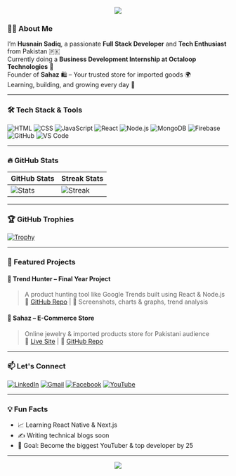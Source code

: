 <!-- Banner Image -->
<p align="center">
  <img src="https://capsule-render.vercel.app/api?type=waving&color=6C63FF&height=250&section=header&text=Hi%20there,%20I'm%20Husnain%20👋&fontSize=40&fontColor=ffffff" />
</p>

<!-- Introduction -->
### 👨‍💻 About Me
I’m **Husnain Sadiq**, a passionate **Full Stack Developer** and **Tech Enthusiast** from Pakistan 🇵🇰  
Currently doing a **Business Development Internship at Octaloop Technologies** 💼  
Founder of **Sahaz** 🛍️ – Your trusted store for imported goods 🌍  
Learning, building, and growing every day 🚀

---

### 🛠️ Tech Stack & Tools
![HTML](https://img.shields.io/badge/-HTML5-E34F26?logo=html5&logoColor=white)
![CSS](https://img.shields.io/badge/-CSS3-1572B6?logo=css3&logoColor=white)
![JavaScript](https://img.shields.io/badge/-JavaScript-F7DF1E?logo=javascript&logoColor=black)
![React](https://img.shields.io/badge/-React-61DAFB?logo=react&logoColor=black)
![Node.js](https://img.shields.io/badge/-Node.js-339933?logo=nodedotjs&logoColor=white)
![MongoDB](https://img.shields.io/badge/-MongoDB-47A248?logo=mongodb&logoColor=white)
![Firebase](https://img.shields.io/badge/-Firebase-FFCA28?logo=firebase&logoColor=black)
![GitHub](https://img.shields.io/badge/-GitHub-181717?logo=github&logoColor=white)
![VS Code](https://img.shields.io/badge/-VS%20Code-007ACC?logo=visualstudiocode&logoColor=white)

---

### 🔥 GitHub Stats
| GitHub Stats | Streak Stats |
|--------------|--------------|
| ![Stats](https://github-readme-stats.vercel.app/api?username=yourusername&show_icons=true&theme=tokyonight&hide=issues&count_private=true&custom_title=My%20GitHub%20Stats&line_height=26&hide_border=true) | ![Streak](https://github-readme-streak-stats.herokuapp.com/?user=yourusername&theme=tokyonight&hide_border=true) |

---

### 🏆 GitHub Trophies
[![Trophy](https://github-profile-trophy.vercel.app/?username=yourusername&theme=monokai&no-frame=true&row=1&column=6)](https://github.com/ryo-ma/github-profile-trophy)

---

### 📌 Featured Projects

#### 🧠 Trend Hunter – Final Year Project
> A product hunting tool like Google Trends built using React & Node.js  
🔗 [GitHub Repo](https://github.com/yourusername/trend-hunter) | 📸 Screenshots, charts & graphs, trend analysis

#### 🛒 Sahaz – E-Commerce Store
> Online jewelry & imported products store for Pakistani audience  
🔗 [Live Site](https://sahaz.pk) | 🔗 [GitHub Repo](https://github.com/yourusername/sahaz-store)

---

### 📫 Let's Connect
[![LinkedIn](https://img.shields.io/badge/-LinkedIn-0A66C2?logo=linkedin&logoColor=white)](https://www.linkedin.com/in/yourlinkedin)
[![Gmail](https://img.shields.io/badge/-Email-D14836?logo=gmail&logoColor=white)](mailto:youremail@gmail.com)
[![Facebook](https://img.shields.io/badge/-Facebook-1877F2?logo=facebook&logoColor=white)](https://facebook.com/yourprofile)
[![YouTube](https://img.shields.io/badge/-YouTube-FF0000?logo=youtube&logoColor=white)](https://youtube.com/@yourchannel)

---

### 💡 Fun Facts
- 📈 Learning React Native & Next.js
- ✍️ Writing technical blogs soon
- 🎯 Goal: Become the biggest YouTuber & top developer by 25

---

<p align="center">
  <img src="https://komarev.com/ghpvc/?username=husnainsadiq&label=Profile%20Views&color=6C63FF&style=flat" />
</p>
